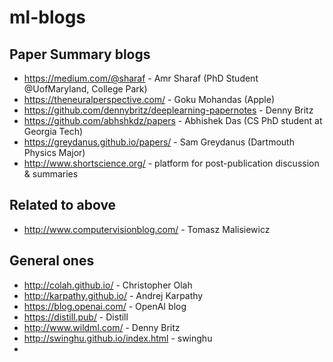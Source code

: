 # ml-blogs

## Paper Summary blogs

- https://medium.com/@sharaf - Amr Sharaf (PhD Student @UofMaryland, College Park)
- https://theneuralperspective.com/ - Goku Mohandas (Apple)
- https://github.com/dennybritz/deeplearning-papernotes - Denny Britz 
- https://github.com/abhshkdz/papers - Abhishek Das (CS PhD student at Georgia Tech)
- https://greydanus.github.io/papers/ - Sam Greydanus (Dartmouth Physics Major)
- http://www.shortscience.org/ - platform for post-publication discussion & summaries

## Related to above

- http://www.computervisionblog.com/ - Tomasz Malisiewicz

## General ones

- http://colah.github.io/ - Christopher Olah
- http://karpathy.github.io/ - Andrej Karpathy
- https://blog.openai.com/ - OpenAI blog
- https://distill.pub/ - Distill
- http://www.wildml.com/ - Denny Britz
- http://swinghu.github.io/index.html - swinghu
- 
